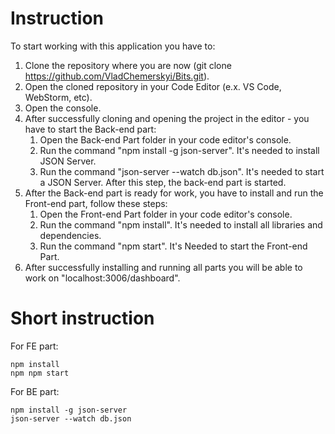 # Instruction
To start working with this application you have to:
  1. Clone the repository where you are now (git clone https://github.com/VladChemerskyi/Bits.git).
  2. Open the cloned repository in your Code Editor (e.x. VS Code, WebStorm, etc).
  3. Open the console.
  4. After successfully cloning and opening the project in the editor - you have to start the Back-end part:
        1) Open the Back-end Part folder in your code editor's console.
        2) Run the command "npm install -g json-server". It's needed to install JSON Server.
        3) Run the command "json-server --watch db.json". It's needed to start a JSON Server. After this step, the back-end part is started.    
  5. After the Back-end part is ready for work, you have to install and run the Front-end part, follow these  steps:
        1) Open the Front-end Part folder in your code editor's console.
        2) Run the command "npm install". It's needed to install all libraries and dependencies.
        3) Run the command "npm start". It's Needed to start the Front-end Part.
  6. After successfully installing and running all parts you will be able to work on "localhost:3006/dashboard". 





# Short instruction

For FE part:
```
npm install
npm npm start
```
For BE part: 
```
npm install -g json-server
json-server --watch db.json
```
